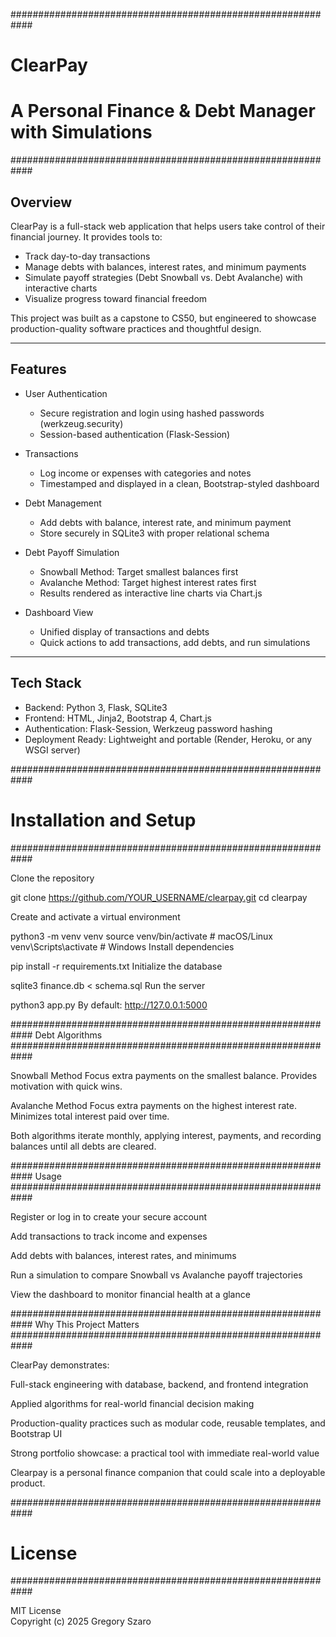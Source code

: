 ############################################################

# ClearPay

# A Personal Finance & Debt Manager with Simulations

############################################################

## Overview

ClearPay is a full-stack web application that helps users take control of their financial journey. It provides tools to:

- Track day-to-day transactions
- Manage debts with balances, interest rates, and minimum payments
- Simulate payoff strategies (Debt Snowball vs. Debt Avalanche) with interactive charts
- Visualize progress toward financial freedom

This project was built as a capstone to CS50, but engineered to showcase production-quality software practices and thoughtful design.

---

## Features

- User Authentication

  - Secure registration and login using hashed passwords (werkzeug.security)
  - Session-based authentication (Flask-Session)

- Transactions

  - Log income or expenses with categories and notes
  - Timestamped and displayed in a clean, Bootstrap-styled dashboard

- Debt Management

  - Add debts with balance, interest rate, and minimum payment
  - Store securely in SQLite3 with proper relational schema

- Debt Payoff Simulation

  - Snowball Method: Target smallest balances first
  - Avalanche Method: Target highest interest rates first
  - Results rendered as interactive line charts via Chart.js

- Dashboard View
  - Unified display of transactions and debts
  - Quick actions to add transactions, add debts, and run simulations

---

## Tech Stack

- Backend: Python 3, Flask, SQLite3
- Frontend: HTML, Jinja2, Bootstrap 4, Chart.js
- Authentication: Flask-Session, Werkzeug password hashing
- Deployment Ready: Lightweight and portable (Render, Heroku, or any WSGI server)

############################################################

# Installation and Setup

############################################################

Clone the repository

git clone https://github.com/YOUR_USERNAME/clearpay.git
cd clearpay

Create and activate a virtual environment

python3 -m venv venv
source venv/bin/activate # macOS/Linux
venv\Scripts\activate # Windows
Install dependencies

pip install -r requirements.txt
Initialize the database

sqlite3 finance.db < schema.sql
Run the server

python3 app.py
By default: http://127.0.0.1:5000

############################################################
Debt Algorithms
############################################################

Snowball Method
Focus extra payments on the smallest balance.
Provides motivation with quick wins.

Avalanche Method
Focus extra payments on the highest interest rate.
Minimizes total interest paid over time.

Both algorithms iterate monthly, applying interest, payments, and recording balances until all debts are cleared.

############################################################
Usage
############################################################

Register or log in to create your secure account

Add transactions to track income and expenses

Add debts with balances, interest rates, and minimums

Run a simulation to compare Snowball vs Avalanche payoff trajectories

View the dashboard to monitor financial health at a glance

############################################################
Why This Project Matters
############################################################

ClearPay demonstrates:

Full-stack engineering with database, backend, and frontend integration

Applied algorithms for real-world financial decision making

Production-quality practices such as modular code, reusable templates, and Bootstrap UI

Strong portfolio showcase: a practical tool with immediate real-world value

Clearpay is a personal finance companion that could scale into a deployable product.

############################################################

# License

############################################################

MIT License  
Copyright (c) 2025 Gregory Szaro

